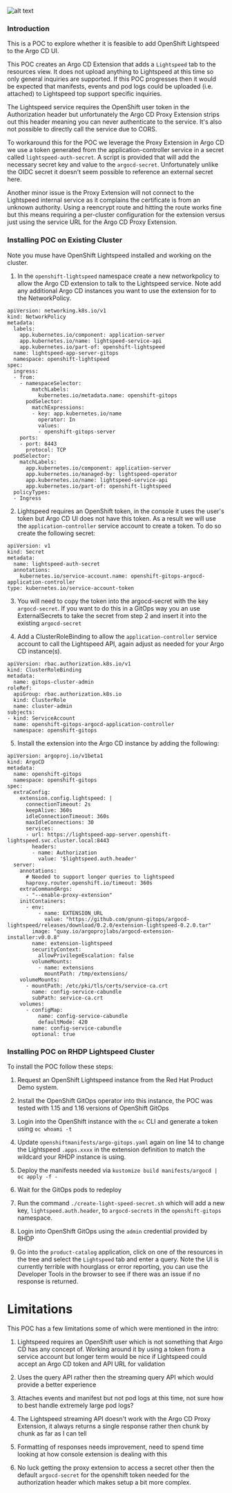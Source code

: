 ![alt text](https://raw.githubusercontent.com/gnunn-gitops/argocd-lightspeed/main/docs/img/lightspeed.png)

### Introduction

This is a POC to explore whether it is feasible to add OpenShift Lightspeed to the Argo CD UI.

This POC creates an Argo CD Extension that adds a `Lightspeed` tab to the resources view. It
does not upload anything to Lightspeed at this time so only general inquiries are
supported. If this POC progresses then it would be expected that manifests, events and
pod logs could be uploaded (i.e. attached) to Lightspeed top support specific
inquiries.

The Lightspeed service requires the OpenShift user token in the Authorization header but
unfortunately the Argo CD Proxy Extension strips out this header meaning you can never authenticate to the service. It's also not possible
to directly call the service due to CORS.

To workaround this for the POC we leverage the Proxy Extension in Argo CD we use a
token generated from the application-controller service in a secret called `lightspeed-auth-secret`. A script is provided
that will add the necessary secret key and value to the `argocd-secret`. Unfortunately unlike the OIDC secret
it doesn't seem possible to reference an external secret here.

Another minor issue is the Proxy Extension will not connect to the Lightspeed internal service as it complains the certificate is from
an unknown authority. Using a reencrypt route and hitting the route works fine but this means requiring a per-cluster configuration
for the extension versus just using the service URL for the Argo CD Proxy Extension.

### Installing POC on Existing Cluster

Note you muse have OpenShift Lightspeed installed and working on the cluster.

1. In the `openshift-lightspeed` namespace create a new networkpolicy to allow the Argo CD extension to talk to the Lightspeed service.
Note add any additional Argo CD instances you want to use the extension for to the NetworkPolicy.

```
apiVersion: networking.k8s.io/v1
kind: NetworkPolicy
metadata:
  labels:
    app.kubernetes.io/component: application-server
    app.kubernetes.io/name: lightspeed-service-api
    app.kubernetes.io/part-of: openshift-lightspeed
  name: lightspeed-app-server-gitops
  namespace: openshift-lightspeed
spec:
  ingress:
  - from:
    - namespaceSelector:
        matchLabels:
          kubernetes.io/metadata.name: openshift-gitops
      podSelector:
        matchExpressions:
        - key: app.kubernetes.io/name
          operator: In
          values:
          - openshift-gitops-server
    ports:
    - port: 8443
      protocol: TCP
  podSelector:
    matchLabels:
      app.kubernetes.io/component: application-server
      app.kubernetes.io/managed-by: lightspeed-operator
      app.kubernetes.io/name: lightspeed-service-api
      app.kubernetes.io/part-of: openshift-lightspeed
  policyTypes:
  - Ingress
```

2. Lightspeed requires an OpenShift token, in the console it uses the user's token but Argo CD UI does not have this token. As a result
we will use the `application-controller` service account to create a token. To do so create the following secret:

```
apiVersion: v1
kind: Secret
metadata:
  name: lightspeed-auth-secret
  annotations:
    kubernetes.io/service-account.name: openshift-gitops-argocd-application-controller
type: kubernetes.io/service-account-token
```

3. You will need to copy the token into the argocd-secret with the key `argocd-secret`. If you want to do this
in a GitOps way you an use ExternalSecrets to take the secret from step 2 and insert it into the existing `argocd-secret`

4. Add a ClusterRoleBinding to allow the `application-controller` service account to call the Lightspeed API, again adjust as needed
for your Argo CD instance(s).

```
apiVersion: rbac.authorization.k8s.io/v1
kind: ClusterRoleBinding
metadata:
  name: gitops-cluster-admin
roleRef:
  apiGroup: rbac.authorization.k8s.io
  kind: ClusterRole
  name: cluster-admin
subjects:
- kind: ServiceAccount
  name: openshift-gitops-argocd-application-controller
  namespace: openshift-gitops
```

5. Install the extension into the Argo CD instance by adding the following:

```
apiVersion: argoproj.io/v1beta1
kind: ArgoCD
metadata:
  name: openshift-gitops
  namespace: openshift-gitops
spec:
  extraConfig:
    extension.config.lightspeed: |
      connectionTimeout: 2s
      keepAlive: 360s
      idleConnectionTimeout: 360s
      maxIdleConnections: 30
      services:
      - url: https://lightspeed-app-server.openshift-lightspeed.svc.cluster.local:8443
        headers:
        - name: Authorization
          value: '$lightspeed.auth.header'
  server:
    annotations:
      # Needed to support longer queries to lightspeed
      haproxy.router.openshift.io/timeout: 360s
    extraCommandArgs:
      - "--enable-proxy-extension"
    initContainers:
      - env:
          - name: EXTENSION_URL
            value: "https://github.com/gnunn-gitops/argocd-lightspeed/releases/download/0.2.0/extension-lightspeed-0.2.0.tar"
        image: "quay.io/argoprojlabs/argocd-extension-installer:v0.0.8"
        name: extension-lightspeed
        securityContext:
          allowPrivilegeEscalation: false
        volumeMounts:
          - name: extensions
            mountPath: /tmp/extensions/
    volumeMounts:
      - mountPath: /etc/pki/tls/certs/service-ca.crt
        name: config-service-cabundle
        subPath: service-ca.crt
    volumes:
      - configMap:
          name: config-service-cabundle
          defaultMode: 420
        name: config-service-cabundle
        optional: true
```

### Installing POC on RHDP Lightspeed Cluster

To install the POC follow these steps:

1. Request an OpenShift Lightspeed instance from the Red Hat Product Demo system.

2. Install the OpenShift GitOps operator into this instance, the POC was tested with 1.15 and 1.16 versions of OpenShift GitOps

3. Login into the OpenShift instance with the `oc` CLI and generate a token using `oc whoami -t`

4. Update `openshiftmanifests/argo-gitops.yaml` again on line 14 to change the Lightspeed `.apps.xxxx` in the extension definition to match the wildcard your RHDP instance is using.

5. Deploy the manifests needed via `kustomize build manifests/argocd | oc apply -f -`

6. Wait for the GitOps pods to redeploy

7. Run the command `./create-light-speed-secret.sh` which will add a new key, `lightspeed.auth.header`, to `argocd-secrets` in the `openshift-gitops` namespace.

8. Login into OpenShift GitOps using the `admin` credential provided by RHDP

9. Go into the `product-catalog` application, click on one of the resources in the tree and select the `Lightspeed` tab and enter a query. Note the UI is currently terrible with hourglass or error reporting, you can use the Developer Tools in the browser to see if there was an issue if no response is returned.

# Limitations

This POC has a few limitations some of which were mentioned in the intro:

1. Lightspeed requires an OpenShift user which is not something that Argo CD has any concept of. Working around it by using a token from a service account but longer term would be nice if Lightspeed could accept an Argo CD token and API URL for validation

2. Uses the query API rather then the streaming query API which would provide a better experience

3. Attaches events and manifest but not pod logs at this time, not sure how to best handle extremely large pod logs?

4. The Lightspeed streaming API doesn't work with the Argo CD Proxy Extension, it always returns a single response rather then chunk by chunk as far as I can tell

5. Formatting of responses needs improvement, need to spend time looking at how console extension is dealing with this

6. No luck getting the proxy extension to access a secret other then the default `argocd-secret` for the openshift token needed for the authorization header which makes setup a bit more complex.
